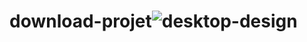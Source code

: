 # download-projet![desktop-design](https://user-images.githubusercontent.com/92950618/203149247-0032e91c-4102-43ac-8e48-0a1390673a3c.jpg)
